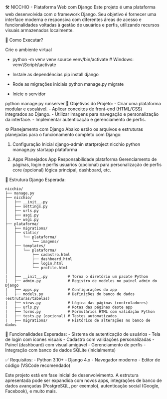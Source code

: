 🛠️ NICCHIO - Plataforma Web com Django
    Este projeto é uma plataforma web desenvolvida com o framework Django. Seu objetivo é fornecer uma interface moderna e responsiva com diferentes áreas de acesso e funcionalidades voltadas à gestão de usuários e perfis, utilizando recursos visuais armazenados localmente.


🚀 Como Executar?

Crie o ambiente virtual
- python -m venv venv
source venv/bin/activate  # Windows: venv\Scripts\activate

- Instale as dependências
pip install django

- Rode as migrações iniciais
python manage.py migrate

- Inicie o servidor


python manage.py runserver
📌 Objetivos do Projeto:
    - Criar uma plataforma modular e escalável.
    - Aplicar conceitos de front-end (HTML/CSS) integrados ao Django.
    - Utilizar imagens para navegação e personalização da interface.
    - Implementar autenticação e gerenciamento de perfis. 


⚙️ Planejamento com Django
    Abaixo estão os arquivos e estruturas planejadas para o funcionamento completo com Django:

1. Configuração Inicial
    django-admin startproject nicchio
    python manage.py startapp plataforma

2. Apps Planejados
    App	Responsabilidade
    plataforma	Gerenciamento de páginas, login e perfis
    usuarios	(opcional) para personalização de perfis
    core	(opcional) lógica principal, dashboard, etc.



📁 Estrutura Django Esperada:

    nicchio/
    ├── manage.py
    ├── nicchio/
    │   ├── __init__.py
    │   ├── settings.py
    │   ├── urls.py
    │   ├── asgi.py
    │   └── wsgi.py
    ├── plataforma/
    │   ├── migrations/
    │   ├── static/
    │   │   └── plataforma/
    │   │       └── imagens/
    │   ├── templates/
    │   │   └── plataforma/
    │   │       ├── cadastro.html
    │   │       ├── dashboard.html
    │   │       ├── login.html
    │   │       └── profile.html
    │   │
    |   ├── __init__.py         # Torna o diretório um pacote Python
    |   ├── admin.py            # Registro de modelos no painel admin do Django
    |   ├── apps.py             # Configurações do app
    |   ├── models.py           # Definições do banco de dados (estruturas/tabelas)
    |   ├── views.py            # Lógica das páginas (controladores)
    |   ├── urls.py             # Rotas das páginas deste app
    |   ├── forms.py            # Formulários HTML com validação Python
    |   ├── tests.py (opcional) # Testes automatizados
    |   ├── migrations/         # Histórico de alterações no banco de dados


🧩 Funcionalidades Esperadas:
    - Sistema de autenticação de usuários
    - Tela de login com ícones visuais
    - Cadastro com validações personalizadas
    - Painel (dashboard) com visual amigável
    - Gerenciamento de perfis
    - Integração com banco de dados SQLite (inicialmente)



✅ Requisitos:
    - Python 3.10+
    - Django 4.x
    - Navegador moderno
    - Editor de código (VSCode recomendado)

    
Este projeto está em fase inicial de desenvolvimento. A estrutura apresentada pode ser expandida com novos apps, integrações de banco de dados avançadas (PostgreSQL, por exemplo), autenticação social (Google, Facebook), e muito mais.
